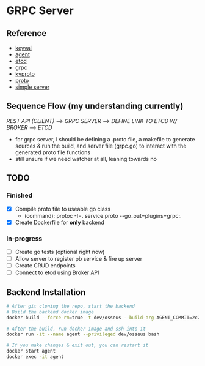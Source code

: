# GRPC Server

## Reference

- [keyval](https://godoc.org/github.com/ligato/cn-infra/db/keyval)
- [agent](https://godoc.org/github.com/ligato/cn-infra/agent)
- [etcd](https://godoc.org/github.com/ligato/cn-infra/db/keyval/etcd)
- [grpc](https://godoc.org/github.com/ligato/cn-infra/rpc/grpc)
- [kvproto](https://godoc.org/github.com/ligato/cn-infra/db/keyval/kvproto)
- [proto](https://developers.google.com/protocol-buffers/docs/gotutorial)
- [simple server](https://grpc.io/docs/tutorials/basic/go.html)

## Sequence Flow (my understanding currently)

_REST API (CLIENT)_ --> _GRPC SERVER_ --> _DEFINE LINK TO ETCD W/ BROKER_ --> _ETCD_

- for grpc server, I should be defining a .proto file, a makefile to generate sources & run the build, and server file (grpc.go) to interact with the generated proto file functions
- still unsure if we need watcher at all, leaning towards no

## TODO

### **Finished**

- [x] Compile proto file to useable go class
  - (command): protoc -I=. service.proto --go_out=plugins=grpc:.
- [x] Create Dockerfile for **only** backend  

### **In-progress**
- [ ] Create go tests (optional right now)
- [ ] Allow server to register pb service & fire up server
- [ ] Create CRUD endpoints 
- [ ] Connect to etcd using Broker API

## Backend Installation

```bash
# After git cloning the repo, start the backend
# Build the backend docker image
docker build --force-rm=true -t dev/osseus --build-arg AGENT_COMMIT=2c2b0df32201c9bc814a167e0318329c78165b5c --no-cache -f docker/server/Dockerfile .

# After the build, run docker image and ssh into it
docker run -it --name agent --privileged dev/osseus bash

# If you make changes & exit out, you can restart it
docker start agent
docker exec -it agent
```

